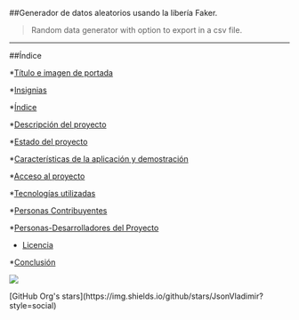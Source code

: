 ##Generador de datos aleatorios usando la libería Faker.
>Random data generator with option to export in a csv file.
---
##Índice

*[Título e imagen de portada](#Título-e-imagen-de-portada)

*[Insignias](#insignias)

*[Índice](#índice)

*[Descripción del proyecto](#descripción-del-proyecto)

*[Estado del proyecto](#Estado-del-proyecto)

*[Características de la aplicación y demostración](#Características-de-la-aplicación-y-demostración)

*[Acceso al proyecto](#acceso-proyecto)

*[Tecnologías utilizadas](#tecnologías-utilizadas)

*[Personas Contribuyentes](#personas-contribuyentes)

*[Personas-Desarrolladores del Proyecto](#personas-desarrolladores)

* [Licencia](#licencia)

*[Conclusión](#conclusión)

<p align="left">
   <img src="https://img.shields.io/badge/STATUS-EN%20DESAROLLO-green">
</p>
[GitHub Org's stars](https://img.shields.io/github/stars/JsonVladimir?style=social)

